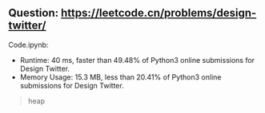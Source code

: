 ## Question: https://leetcode.cn/problems/design-twitter/

Code.ipynb:
* Runtime: 40 ms, faster than 49.48% of Python3 online submissions for Design Twitter.
* Memory Usage: 15.3 MB, less than 20.41% of Python3 online submissions for Design Twitter.
> heap